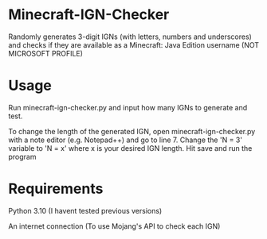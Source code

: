 # Minecraft-IGN-Checker
Randomly generates 3-digit IGNs (with letters, numbers and underscores) and checks if they are available as a Minecraft: Java Edition username (NOT MICROSOFT PROFILE)
# Usage
Run minecraft-ign-checker.py and input how many IGNs to generate and test.

To change the length of the generated IGN, open minecraft-ign-checker.py with a note editor (e.g. Notepad++) and go to line 7. Change the 'N = 3' variable to 'N = x' where x is your desired IGN length. Hit save and run the program
# Requirements
Python 3.10 (I havent tested previous versions)

An internet connection (To use Mojang's API to check each IGN)
